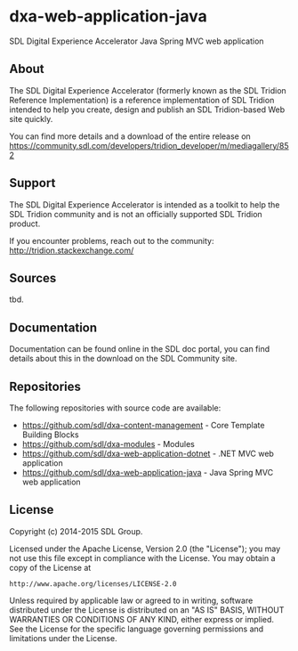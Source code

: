 dxa-web-application-java
===
SDL Digital Experience Accelerator Java Spring MVC web application


About
-----
The SDL Digital Experience Accelerator (formerly known as the SDL Tridion Reference Implementation) is a reference implementation of SDL Tridion intended to help you create, design and publish an SDL Tridion-based Web site quickly.

You can find more details and a download of the entire release on https://community.sdl.com/developers/tridion_developer/m/mediagallery/852


Support
---------------
The SDL Digital Experience Accelerator is intended as a toolkit to help the SDL Tridion community and is not an officially supported SDL Tridion product.

If you encounter problems, reach out to the community: http://tridion.stackexchange.com/


Sources
-------

tbd.


Documentation
-------------

Documentation can be found online in the SDL doc portal, you can find details about this in the download on the SDL Community site.


Repositories
------------

The following repositories with source code are available:

 - https://github.com/sdl/dxa-content-management - Core Template Building Blocks
 - https://github.com/sdl/dxa-modules - Modules
 - https://github.com/sdl/dxa-web-application-dotnet - .NET MVC web application
 - https://github.com/sdl/dxa-web-application-java - Java Spring MVC web application


License
-------
Copyright (c) 2014-2015 SDL Group.

Licensed under the Apache License, Version 2.0 (the "License");
you may not use this file except in compliance with the License.
You may obtain a copy of the License at

	http://www.apache.org/licenses/LICENSE-2.0

Unless required by applicable law or agreed to in writing, software distributed under the License is distributed on an "AS IS" BASIS, WITHOUT WARRANTIES OR CONDITIONS OF ANY KIND, either express or implied.
See the License for the specific language governing permissions and limitations under the License.
